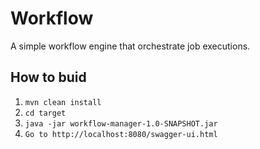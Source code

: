 # Workflow

A simple workflow engine that orchestrate job executions.

## How to buid
1. ``mvn clean install``
2. ``cd target``
3. ``java -jar workflow-manager-1.0-SNAPSHOT.jar``
4. ``Go to http://localhost:8080/swagger-ui.html``